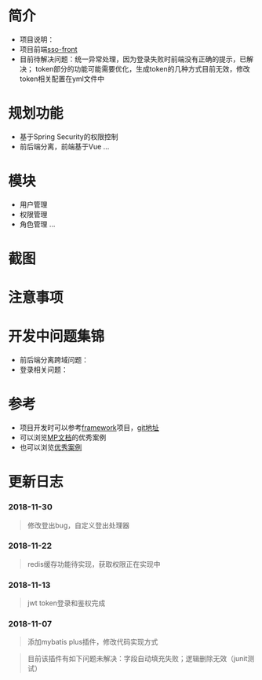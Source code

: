 # 简介
* 项目说明：
* 项目前端[sso-front](https://github.com/FlowersPlants/sso-front)
* 目前待解决问题：统一异常处理，因为登录失败时前端没有正确的提示，已解决；
token部分的功能可能需要优化，生成token的几种方式目前无效，修改token相关配置在yml文件中

# 规划功能
* 基于Spring Security的权限控制
* 前后端分离，前端基于Vue
...

# 模块
* 用户管理
* 权限管理
* 角色管理
...

# 截图


# 注意事项


# 开发中问题集锦
* 前后端分离跨域问题：
* 登录相关问题：

# 参考
* 项目开发时可以参考[framework](https://gitee.com/sunhan521/framework/tree/master)项目，[git地址](https://gitee.com/sunhan521/framework.git)
* 可以浏览[MP文档](https://blog.csdn.net/helloPurple/article/details/78715508)的优秀案例
* 也可以浏览[优秀案例](http://mp.baomidou.com/guide/#优秀案例)

# 更新日志
### 2018-11-30
> 修改登出bug，自定义登出处理器

### 2018-11-22
> redis缓存功能待实现，获取权限正在实现中

### 2018-11-13
> jwt token登录和鉴权完成

### 2018-11-07 
> 添加mybatis plus插件，修改代码实现方式

> 目前该插件有如下问题未解决：字段自动填充失败；逻辑删除无效（junit测试）